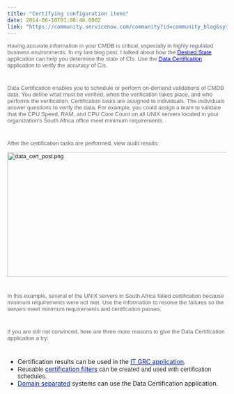 ```yaml
---
title: "Certifying configuration items"
date: 2014-06-10T01:08:48.000Z
link: "https://community.servicenow.com/community?id=community_blog&sys_id=44ac2225dbd0dbc01dcaf3231f9619da"
---
```

<p style="font-size: 13px; font-family: arial, sans-serif; color: #666666;">Having accurate information in your CMDB is critical, especially in highly regulated business environments. In my last blog post, I talked about how <span style="color: #666666; font-family: arial, sans-serif; font-size: 13px;">the </span><span style="color: #666666; font-family: inherit; font-size: 13px; font-style: inherit; text-decoration: underline;"><a class="jive-link-external-small" href="http://wiki.servicenow.com/index.php?title=Desired_State" rel="nofollow" style="color: #000000; font-style: inherit; font-family: inherit;"><span style="font-style: inherit; font-family: inherit; color: #0000ff;">Desired State</span></a></span><span style="color: #666666; font-family: arial, sans-serif; font-size: 13px;"> application can help you determine the state of CIs. Use the <a class="jive-link-external-small" href="http://wiki.servicenow.com/index.php?title=Data_Certification" rel="nofollow" style="color: #000000; font-style: inherit; font-family: inherit;"><span style="color: #0000ff; font-style: inherit; font-family: inherit; text-decoration: underline;">Data Certification</span></a></span><span style="color: #666666; font-family: arial, sans-serif; font-size: 13px;"> application to verify the <em>accuracy</em> of CIs.</span></p><p style="min-height: 8pt; height: 8pt; padding: 0px; font-size: 13px; font-family: arial, sans-serif; color: #666666;">  </p><p style="font-size: 13px; font-family: arial, sans-serif; color: #666666;">Data Certification enables you to schedule or perform on-demand validations of CMDB data. You define what must be verified, when the verification takes place, and who performs the verification. Certification tasks are assigned to individuals. The individuals answer questions to verify the data. For example, you could assign a team to validate that the CPU Speed, RAM, and CPU Core Count on all UNIX servers located in your organization's South Africa office meet minimum requirements.</p><p style="min-height: 8pt; height: 8pt; padding: 0px; font-size: 13px; font-family: arial, sans-serif; color: #666666;">  </p><p style="font-size: 13px; font-family: arial, sans-serif; color: #666666;">After the certification tasks are performed, view audit results:</p><p style="font-size: 13px; font-family: arial, sans-serif; color: #666666;"><a _jive_internal="true" href="/servlet/JiveServlet/showImage/38-3153-10699/data_cert_post.png"><img  alt="data_cert_post.png" class="image-0 jive-image" height="393" src="95d27002db5c5f048c8ef4621f961978.iix" style="width: 620px; height: 287px;" width="848"/></a></p><p style="min-height: 8pt; height: 8pt; padding: 0px; font-size: 13px; font-family: arial, sans-serif; color: #666666;">  </p><p style="font-size: 13px; font-family: arial, sans-serif; color: #666666;">In this example, several of the UNIX servers in South Africa failed certification because minimum requirements were not met. Use the information to resolve the failures so the servers meet minimum requirements and certification passes.</p><p style="min-height: 8pt; height: 8pt; padding: 0px; font-size: 13px; font-family: arial, sans-serif; color: #666666;">  </p><p style="font-size: 13px; font-family: arial, sans-serif; color: #666666;">If you are still not convinced, here are three more reasons to give the Data Certification application a try:</p><p style="min-height: 8pt; height: 8pt; padding: 0px; font-size: 13px; font-family: arial, sans-serif; color: #666666;">  </p><ul><li>Certification results can be used in the <span style="text-decoration: underline;"><a class="jive-link-external-small" href="http://wiki.servicenow.com/index.php?title=IT_Governance_Risk_and_Compliance" rel="nofollow" target="_blank"><span style="color: #031da7; text-decoration: underline;">IT GRC application</span></a></span>.</li><li><span style="color: #333333; font-family: Omnes-pro, Arial, Verdana, sans-serif; text-align: -webkit-auto;">Reusable </span><span style="text-decoration: underline;"><a class="jive-link-external-small" href="http://wiki.servicenow.com/index.php?title=Planning_Data_Certification#Creating_Certification_Filters" rel="nofollow" target="_blank"><span style="color: #031da7; text-decoration: underline;">certification filters</span></a></span><span style="color: #333333; font-family: Omnes-pro, Arial, Verdana, sans-serif; text-align: -webkit-auto;"> can be created and used with certification schedules.</span></li><li style="text-align: -webkit-auto;"><span style="text-decoration: underline;"><a class="jive-link-external-small" href="http://wiki.servicenow.com/index.php?title=Domain_Separation" rel="nofollow" target="_blank"><span style="color: #031da7; text-decoration: underline;">Domain separated</span></a></span> systems can use the Data Certification application.</li></ul>